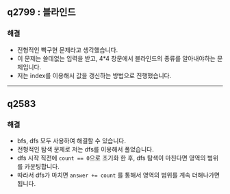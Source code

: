 ## q2799 : 블라인드

### 해결

- 전형적인 빡구현 문제라고 생각했습니다.
- 이 문제는 쓸데없는 입력을 받고, 4*4 창문에서 블라인드의 종류를 알아내야하는 문제입니다.
- 저는 index를 이용해서 값을 갱신하는 방법으로 진행했습니다.

---

## q2583

### 해결

- bfs, dfs 모두 사용하여 해결할 수 있습니다.
- 전형적인 탐색 문제로 저는 dfs를 이용해서 풀었습니다.
- dfs 시작 직전에 `count == 0`으로 초기화 한 후, dfs 탐색이 마친다면 영역의 범위를 카운팅합니다.
- 따라서 dfs가 마치면 `answer += count` 를 통해서 영역의 범위를 계속 더해나가면 됩니다.
